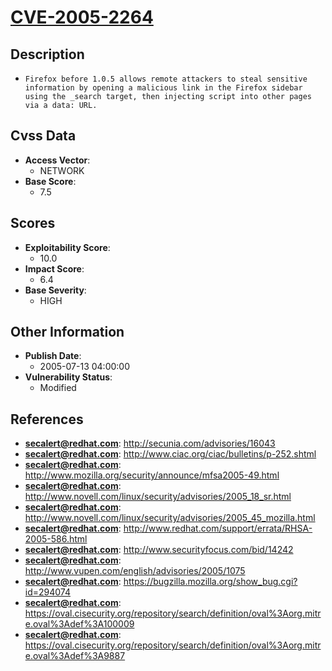 
# [CVE-2005-2264](http://secunia.com/advisories/16043)

## Description

- `Firefox before 1.0.5 allows remote attackers to steal sensitive information by opening a malicious link in the Firefox sidebar using the _search target, then injecting script into other pages via a data: URL.`

## Cvss Data

- **Access Vector**:
  - NETWORK
- **Base Score**:
  - 7.5

## Scores

- **Exploitability Score**:
  - 10.0
- **Impact Score**:
  - 6.4
- **Base Severity**:
  - HIGH

## Other Information

- **Publish Date**:
  - 2005-07-13 04:00:00
- **Vulnerability Status**:
  - Modified

## References

- **secalert@redhat.com**: http://secunia.com/advisories/16043
- **secalert@redhat.com**: http://www.ciac.org/ciac/bulletins/p-252.shtml
- **secalert@redhat.com**: http://www.mozilla.org/security/announce/mfsa2005-49.html
- **secalert@redhat.com**: http://www.novell.com/linux/security/advisories/2005_18_sr.html
- **secalert@redhat.com**: http://www.novell.com/linux/security/advisories/2005_45_mozilla.html
- **secalert@redhat.com**: http://www.redhat.com/support/errata/RHSA-2005-586.html
- **secalert@redhat.com**: http://www.securityfocus.com/bid/14242
- **secalert@redhat.com**: http://www.vupen.com/english/advisories/2005/1075
- **secalert@redhat.com**: https://bugzilla.mozilla.org/show_bug.cgi?id=294074
- **secalert@redhat.com**: https://oval.cisecurity.org/repository/search/definition/oval%3Aorg.mitre.oval%3Adef%3A100009
- **secalert@redhat.com**: https://oval.cisecurity.org/repository/search/definition/oval%3Aorg.mitre.oval%3Adef%3A9887
